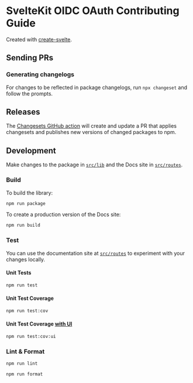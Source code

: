 # SvelteKit OIDC OAuth Contributing Guide

Created with [create-svelte](https://www.npmjs.com/package/create-svelte).

## Sending PRs

### Generating changelogs

For changes to be reflected in package changelogs, run `npx changeset` and follow the prompts.

## Releases

The [Changesets GitHub action](https://github.com/changesets/action#with-publishing) will create and update a PR that applies changesets and publishes new versions of changed packages to npm.

## Development

Make changes to the package in [`src/lib`](./src/lib/) and the Docs site in [`src/routes`](./src/routes/).

### Build

To build the library:

```bash
npm run package
```

To create a production version of the Docs site:

```bash
npm run build
```

### Test

You can use the documentation site at [`src/routes`](./src/routes/) to experiment with your changes locally.

#### Unit Tests

```bash
npm run test
```

#### Unit Test Coverage

```bash
npm run test:cov
```

#### Unit Test Coverage [with UI](https://vitest.dev/guide/ui.html)

```bash
npm run test:cov:ui
```

### Lint & Format

```bash
npm run lint
```

```bash
npm run format
```

